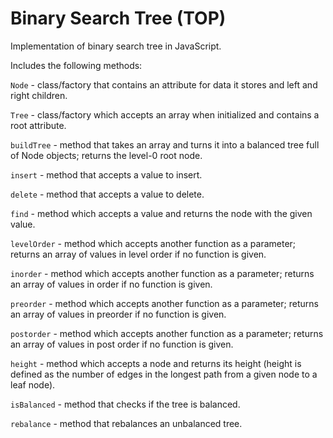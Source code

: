 # Binary Search Tree (TOP)
Implementation of binary search tree in JavaScript.

Includes the following methods:

```Node``` - class/factory that contains an attribute for data it stores and left and right children.

```Tree``` - class/factory which accepts an array when initialized and contains a root attribute.

```buildTree``` - method that takes an array and turns it into a balanced tree full of Node objects; returns the level-0 root node.

```insert``` - method that accepts a value to insert.

```delete``` - method that accepts a value to delete.

```find``` - method which accepts a value and returns the node with the given value.

```levelOrder``` - method which accepts another function as a parameter; returns an array of values in level order if no function is given.

```inorder``` - method which accepts another function as a parameter; returns an array of values in order if no function is given.

```preorder``` - method which accepts another function as a parameter; returns an array of values  in preorder if no function is given.

```postorder``` - method which accepts another function as a parameter; returns an array of values in post order if no function is given.

```height``` - method which accepts a node and returns its height (height is defined as the number of edges in the longest path from a given node to a leaf node). 

```isBalanced``` - method that checks if the tree is balanced.

```rebalance``` - method that rebalances an unbalanced tree.

